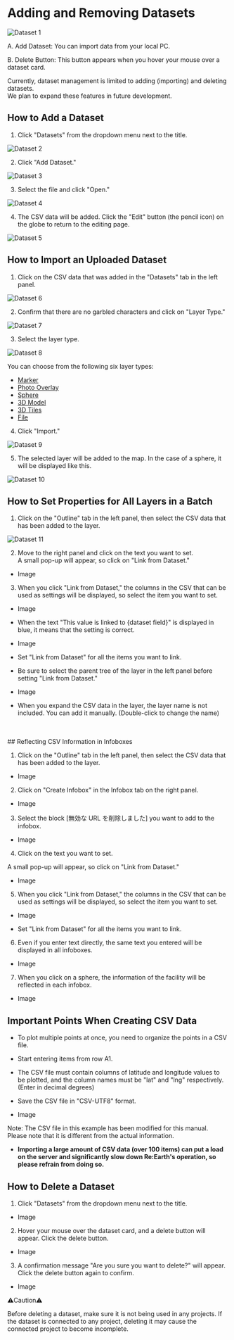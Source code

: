 # Adding and Removing Datasets

![Dataset 1](https://github.com/CS-eukarya/User-Manual-English-/assets/154571156/9c697874-cfb5-4a92-ab5b-0600fb3fa561)

A. Add Dataset: You can import data from your local PC.

B. Delete Button: This button appears when you hover your mouse over a dataset card.

Currently, dataset management is limited to adding (importing) and deleting datasets.<br>
We plan to expand these features in future development.

## How to Add a Dataset

1. Click "Datasets" from the dropdown menu next to the title.

![Dataset 2](https://github.com/CS-eukarya/User-Manual-English-/assets/154571156/cfdf259c-85e6-44b2-a025-a296448dace5)

2. Click "Add Dataset."

![Dataset 3](https://github.com/CS-eukarya/User-Manual-English-/assets/154571156/eb2f06e1-06ef-42c2-96ef-5b394a98d280)

3. Select the file and click "Open."

![Dataset 4](https://github.com/CS-eukarya/User-Manual-English-/assets/154571156/26ad7e58-a9d4-4e61-8cd3-da0f5540dd2c)

4. The CSV data will be added. Click the "Edit" button (the pencil icon) on the globe to return to the editing page.

![Dataset 5](https://github.com/CS-eukarya/User-Manual-English-/assets/154571156/8fd296e7-7854-41b0-99b4-55f333fdd8c0)


## How to Import an Uploaded Dataset

1. Click on the CSV data that was added in the "Datasets" tab in the left panel.

![Dataset 6](https://github.com/CS-eukarya/User-Manual-English-/assets/154571156/60baedcb-8759-4e2a-a3ae-3c8a898aa879)
 
2. Confirm that there are no garbled characters and click on "Layer Type."

![Dataset 7](https://github.com/CS-eukarya/User-Manual-English-/assets/154571156/79cf23fb-9bb0-470c-aeae-09149b942062)

3. Select the layer type.

![Dataset 8](https://github.com/CS-eukarya/User-Manual-English-/assets/154571156/495dbd26-3e53-4edd-8283-a0e3dca6dea7)

You can choose from the following six layer types:
- [Marker](https://github.com/CS-eukarya/User-Manual-English-/blob/Re-Earth-layers/Marker.md) 
- [Photo Overlay](https://github.com/CS-eukarya/User-Manual-English-/blob/Re-Earth-layers/Photo%20Overlay.md)
- [Sphere](https://github.com/CS-eukarya/User-Manual-English-/blob/Re-Earth-layers/Sphere.md)
- [3D Model](https://github.com/CS-eukarya/User-Manual-English-/blob/Re-Earth-layers/3D%20Model.md)
- [3D Tiles](https://github.com/CS-eukarya/User-Manual-English-/blob/Re-Earth-layers/3D%20Tiles.md)
- [File](https://github.com/CS-eukarya/User-Manual-English-/blob/Re-Earth-layers/File.md)

4. Click "Import."

![Dataset 9](https://github.com/CS-eukarya/User-Manual-English-/assets/154571156/d1fbd20a-93fa-4ee1-830f-a8b16bdee4ad)
 
5. The selected layer will be added to the map.
In the case of a sphere, it will be displayed like this.

![Dataset 10](https://github.com/CS-eukarya/User-Manual-English-/assets/154571156/2245b939-7947-4198-891d-d50a10ab93fd)

## How to Set Properties for All Layers in a Batch

1. Click on the "Outline" tab in the left panel, then select the CSV data that has been added to the layer.

![Dataset 11](https://github.com/CS-eukarya/User-Manual-English-/assets/154571156/50f5c404-9c79-4ff9-a277-3d28e30da661)


2. Move to the right panel and click on the text you want to set.<br>
   A small pop-up will appear, so click on "Link from Dataset."

- Image

3. When you click "Link from Dataset," the columns in the CSV that can be used as settings will be displayed, so select the item you want to set.

- Image

 - When the text "This value is linked to {dataset field}" is displayed in blue, it means that the setting is correct.

- Image

 - Set "Link from Dataset" for all the items you want to link.
 - Be sure to select the parent tree of the layer in the left panel before setting "Link from Dataset."

- Image

 - When you expand the CSV data in the layer, the layer name is not included. You can add it manually.
(Double-click to change the name)
<br>

<br>
## Reflecting CSV Information in Infoboxes

1. Click on the "Outline" tab in the left panel, then select the CSV data that has been added to the layer.

- Image

2. Click on "Create Infobox" in the Infobox tab on the right panel.

- Image

3. Select the block [無効な URL を削除しました] you want to add to the infobox.

- Image

4. Click on the text you want to set.

A small pop-up will appear, so click on "Link from Dataset."

- Image

5. When you click "Link from Dataset," the columns in the CSV that can be used as settings will be displayed, so select the item you want to set.

- Image

- Set "Link from Dataset" for all the items you want to link.

6. Even if you enter text directly, the same text you entered will be displayed in all infoboxes.

- Image

7. When you click on a sphere, the information of the facility will be reflected in each infobox.

- Image

## Important Points When Creating CSV Data

- To plot multiple points at once, you need to organize the points in a CSV file.

- Start entering items from row A1.

- The CSV file must contain columns of latitude and longitude values to be plotted, and the column names must be "lat" and "lng" respectively. (Enter in decimal degrees)

- Save the CSV file in "CSV-UTF8" format.

- Image 


Note: The CSV file in this example has been modified for this manual. Please note that it is different from the actual information.

- **Importing a large amount of CSV data (over 100 items) can put a load on the server and significantly slow down Re:Earth's operation, so please refrain from doing so.**

## How to Delete a Dataset



1. Click "Datasets" from the dropdown menu next to the title.

- Image

2. Hover your mouse over the dataset card, and a delete button will appear. Click the delete button.

- Image

3. A confirmation message "Are you sure you want to delete?" will appear. Click the delete button again to confirm.

- Image

<aside>

⚠️Caution⚠️

Before deleting a dataset, make sure it is not being used in any projects. If the dataset is connected to any project, deleting it may cause the connected project to become incomplete.

</aside>
